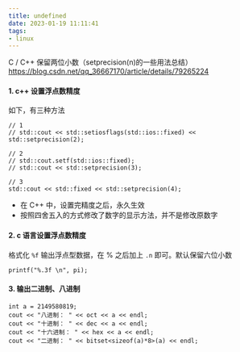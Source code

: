 ```yaml
---
title: undefined
date: 2023-01-19 11:11:41
tags:
- linux
---
```


C / C++ 保留两位小数（setprecision(n)的一些用法总结）
https://blog.csdn.net/qq_36667170/article/details/79265224

#### 1. c++ 设置浮点数精度

如下，有三种方法

```
// 1
// std::cout << std::setiosflags(std::ios::fixed) << std::setprecision(2);

// 2 
// std::cout.setf(std::ios::fixed);
// std::cout << std::setprecision(3);

// 3
std::cout << std::fixed << std::setprecision(4);
```

- 在 C++ 中，设置完精度之后，永久生效
- 按照四舍五入的方式修改了数字的显示方法，并不是修改原数字

#### 2. c 语言设置浮点数精度

格式化 `%f` 输出浮点型数据，在 % 之后加上 `.n` 即可。默认保留六位小数

```
printf("%.3f \n", pi);
```

#### 3. 输出二进制、八进制

```
int a = 2149580819;
cout << "八进制： " << oct << a << endl;
cout << "十进制： " << dec << a << endl;
cout << "十六进制： " << hex << a << endl;
cout << "二进制： " << bitset<sizeof(a)*8>(a) << endl;
```

